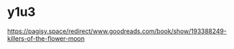# y1u3
https://pagisy.space/redirect/www.goodreads.com/book/show/193388249-killers-of-the-flower-moon

